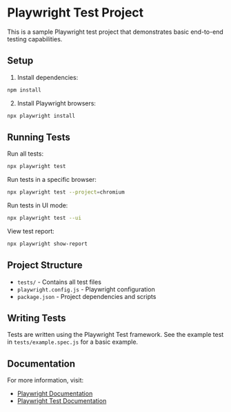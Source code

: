 # Playwright Test Project

This is a sample Playwright test project that demonstrates basic end-to-end testing capabilities.

## Setup

1. Install dependencies:
```bash
npm install
```

2. Install Playwright browsers:
```bash
npx playwright install
```

## Running Tests

Run all tests:
```bash
npx playwright test
```

Run tests in a specific browser:
```bash
npx playwright test --project=chromium
```

Run tests in UI mode:
```bash
npx playwright test --ui
```

View test report:
```bash
npx playwright show-report
```

## Project Structure

- `tests/` - Contains all test files
- `playwright.config.js` - Playwright configuration
- `package.json` - Project dependencies and scripts

## Writing Tests

Tests are written using the Playwright Test framework. See the example test in `tests/example.spec.js` for a basic example.

## Documentation

For more information, visit:
- [Playwright Documentation](https://playwright.dev/docs/intro)
- [Playwright Test Documentation](https://playwright.dev/docs/test-intro) 
